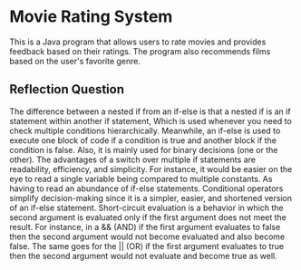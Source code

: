# Movie Rating System
This is a Java program that allows users to rate movies and provides feedback based on their ratings. 
The program also recommends films based on the user's favorite genre.

## Reflection Question

The difference between a nested if from an if-else is that a nested if is an if statement within another if statement, Which is used whenever you need to check multiple conditions hierarchically. Meanwhile, an if-else is used to execute one block of code if a condition is true and another block if the condition is false. Also, it is mainly used for binary decisions (one or the other). The advantages of a switch over multiple if statements are readability, efficiency, and simplicity. For instance, it would be easier on the eye to read a single variable being compared to multiple constants. As having to read an abundance of if-else statements. Conditional operators simplify decision-making since it is a simpler, easier, and shortened version of an if-else statement. Short-circuit evaluation is a behavior in which the second argument is evaluated only if the first argument does not meet the result. For instance, in a && (AND) if the first argument evaluates to false then the second argument would not become evaluated and also become false. The same goes for the || (OR) if the first argument evaluates to true then the second argument would not evaluate and become true as well.
